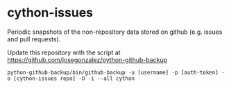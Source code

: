 # cython-issues
Periodic snapshots of the non-repository data stored on github (e.g. issues and pull requests).

Update this repository with the script at https://github.com/josegonzalez/python-github-backup
  
    python-github-backup/bin/github-backup -u [username] -p [auth-token] -o [cython-issues repo] -O -i --all cython
